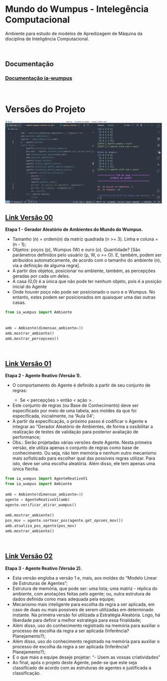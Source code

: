 # Mundo do Wumpus - Intelegência Computacional

Ambiente para estudo de modelos de Apredizagem de Máquina da disciplina de Inteligência Computacional.

<br>

## Documentação

### [Documentação ia-wumpus](https://oseiasdfarias.github.io/IA_mundo_do_wumpus/)

<br>

# Versões do Projeto

<img src="https://raw.githubusercontent.com/Oseiasdfarias/IA_mundo_do_wumpus/318cc41584c60d36a122f6ff15271d52a8fb9be7/utils/code_demo2.svg" alt="Ambiente Mundo do Wumpus." style="width:900px">

<br>

## [Link Versão 00](https://github.com/Oseiasdfarias/IA_mundo_do_wumpus/tree/versao_0)

**Etapa 1 - Gerador Aleatório de Ambientes do Mundo do Wumpus.**

<ul>
  <li>Tamanho (n) = ordem(n) da matriz quadrada (n >= 3). Linha e coluna = (n - 1);</li>
  <li>Objetos: poços (p), Wumpus (W) e ouro (o). Quantidade? [São parâmetros definidos pelo usuário (p, W, o >= O). E, também, podem ser atribuídos automaticamente, de acordo com o tamanho do ambiente (n), via a definição de alguma regra].</li>
  <li>A partir dos objetos, posicionar no ambiente, também, as percepções geradas por cada um deles.</li>
  <li>A casa (0,0) é a única que não pode ter nenhum objeto, pois é a posição inicial do Agente</li>
  <li>Onde houver poço não pode ser posicionado o ouro e o Wumpus. No entanto, estes podem ser posicionados em quaisquer uma das outras casas.</li>
</ul>

```python title=main.py
from ia_wumpus import Ambiente


amb = Ambiente(dimensao_ambiente=3)
amb.mostrar_ambiente()
amb.mostrar_percepcoes()
```

<br>

## [Link Versão 01](https://github.com/Oseiasdfarias/IA_mundo_do_wumpus/tree/versao_1)

**Etapa 2 - Agente Reativo (Versão 1).**

<ul>
  <li>O comportamento do Agente é definido a partir de seu conjunto de regras:</li>
  <ul>
      <li>Se < percepções > então < ação >.</li>
    </ul>
  <li>Este conjunto de regras (ou Base de Conhecimento) deve ser especificado por meio de uma tabela, aos moldes da que foi especificada, inicialmente, na “Aula 04';</li>
  <li>A partir da especificação, o próximo passo é codificar o Agente e integrar ao “Gerador Aleatório de Ambientes, de forma a ossibilitar a realização de testes de validação para posterior avaliação de performance;</li>
  <li>Obs.: Serão projetadas várias versões deste Agente. Nesta primeira versão, ele utiliza apenas o conjunto de regras como base de conhecimento. Ou seja, não tem memória e nenhum outro mecanismo mais sofisticado para escolher qual das possíveis regras utilizar. Para isto, deve ser uma escolha aleatória. Além disso, ele tem apenas uma única flecha.</li>
</ul>

```python title=main.py
from ia_wumpus import AgenteReativoV1
from ia_wumpus import Ambiente

amb = Ambiente(dimensao_ambiente=3)
agente = AgenteReativoV1(amb)
agente.verificar_atirar_wumpus()

amb.mostrar_ambiente()
pos_mov = agente.sortear_pos(agente.get_opcoes_mov())
amb.atualiza_pos_agente(pos_mov)
amb.mostrar_ambiente()
```


<br>

## [Link Versão 02](https://github.com/Oseiasdfarias/IA_mundo_do_wumpus/tree/versao_2)

**Etapa 3 - Agente Reativo (Versão 2).**

<ul>
  <li>Esta versão engloba a versão 1 e, mais, aos moldes do “Modelo Linear de Estruturas de Agentes”;</li>
  <li>Estrutura de memória, que pode ser: uma lista; uma matriz - réplica do ambiente, com anotações feitas pelo agente; ou, outra estrutura de dados definida como mais adequada pela equipe;</li>
  <li>Mecanismo mais inteligente para escolha da regra a ser aplicada, em caso de duas ou mais possíveis de serem utilizadas em determinado instante. Na primeira versão foi utilizada a Estratégia Aleatória. Logo, há liberdade para definir a melhor estratégia para essa finalidade;</li>
  <li>Além disso, uso do conhecimento registrado na memória para auxiliar o processo de escolha da regra a ser aplicada (Inferência? Planejamento?);</li>
  <li>Além disso, uso do conhecimento registrado na memória para auxiliar o processo de escolha da regra a ser aplicada (Inferência? Planejamento?);</li>
  <li>E o que mais a equipe deseje projetar: “- Usem as vossas criatividades”</li>
  <li>Ao final, após o projeto deste Agente, pede-se que este seja classificado de acordo com as estruturas de agentes e justificada a classificação.</li>
</ul>

<br>

